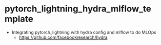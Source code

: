 # pytorch_lightning_hydra_mlflow_template
* Integrating pytorch_lightning with hydra config and mlflow to do MLOps
  * https://github.com/facebookresearch/hydra
  
